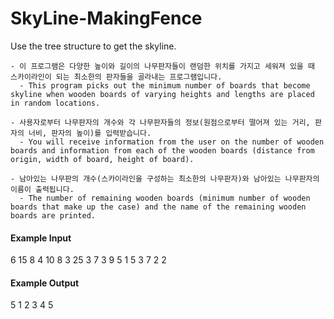 # SkyLine-MakingFence
Use the tree structure to get the skyline.

```
- 이 프로그램은 다양한 높이와 길이의 나무판자들이 랜덤한 위치를 가지고 세워져 있을 때 스카이라인이 되는 최소한의 판자들을 골라내는 프로그램입니다.
  - This program picks out the minimum number of boards that become skyline when wooden boards of varying heights and lengths are placed in random locations.

- 사용자로부터 나무판자의 개수와 각 나무판자들의 정보(원점으로부터 떨어져 있는 거리, 판자의 너비, 판자의 높이)를 입력받습니다.
  - You will receive information from the user on the number of wooden boards and information from each of the wooden boards (distance from origin, width of board, height of board).
  
- 남아있는 나무판의 개수(스카이라인을 구성하는 최소한의 나무판자)와 남아있는 나무판자의 이름이 출력됩니다.
  - The number of remaining wooden boards (minimum number of wooden boards that make up the case) and the name of the remaining wooden boards are printed.
```

#### Example Input
6
15 8 4
10 8 3
25 3 7
3 9 5
1 5 3
7 2 2

#### Example Output
5
1 2 3 4 5
